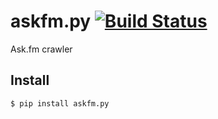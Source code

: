 # askfm.py [![Build Status](https://travis-ci.org/utgwkk/askfm.py.svg?branch=master)](https://travis-ci.org/utgwkk/askfm.py)
Ask.fm crawler

## Install

```
$ pip install askfm.py
```
